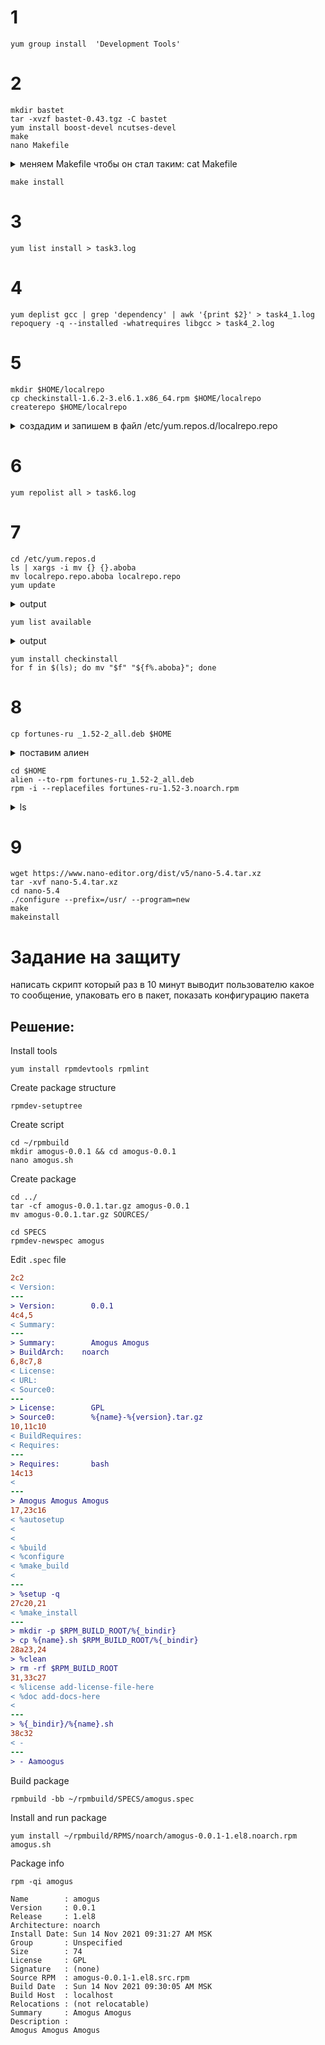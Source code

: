 # 1

``` shell
yum group install  'Development Tools'
```

# 2

```shell
mkdir bastet
tar -xvzf bastet-0.43.tgz -C bastet
yum install boost-devel ncutses-devel
make
nano Makefile
```

<details>
<summary>меняем Makefile чтобы он стал таким: cat Makefile</summary>

```shell

SOURCES=Ui.cpp main.cpp Block.cpp Well.cpp BlockPosition.cpp Config.cpp BlockChooser.cpp BastetBlockChooser.cpp
PROGNAME=bastet
LDFLAGS+=-lncurses
#CXXFLAGS+=-ggdb -Wall
CXXFLAGS+=-DNDEBUG -Wall
#CXXFLAGS+=-pg
#LDFLAGS+=-pg

all: $(PROGNAME)

depend: *.hpp $(SOURCES)
	$(CXX) -MM $(SOURCES) > depend

include depend

$(PROGNAME): $(SOURCES:.cpp=.o)
	$(CXX) -ggdb -o $(PROGNAME) $(SOURCES:.cpp=.o) $(LDFLAGS) -lboost_program_options

clean:
	rm -f $(SOURCES:.cpp=.o) $(PROGNAME)

mrproper: clean
	rm -f *~

install:
	cp $(PROGNAME) /usr/bin
	chmod a+x /usr/bin/$(PROGNAME)
```
</details>


```shell
make install
```

# 3

```shell
yum list install > task3.log
```

# 4

```shell
yum deplist gcc | grep 'dependency' | awk '{print $2}' > task4_1.log
repoquery -q --installed -whatrequires libgcc > task4_2.log
```

# 5

```shell
mkdir $HOME/localrepo
cp checkinstall-1.6.2-3.el6.1.x86_64.rpm $HOME/localrepo
createrepo $HOME/localrepo
```

<details>
<summary>создадим и запишем в файл /etc/yum.repos.d/localrepo.repo</summary>

```shell
[localrepo]
name=localrepo
baseurl=file://root/localrepo/
enabled=1
gpgcheck=0
```

</details>

# 6

```shell
yum repolist all > task6.log
```

# 7

```shell
cd /etc/yum.repos.d
ls | xargs -i mv {} {}.aboba
mv localrepo.repo.aboba localrepo.repo
yum update
```

<details>
<summary>output</summary>

```shell
Last metadata expiration check: 0:19:13 ago on Sun 14 Nov 2021 06:29:55 AM MSK.
Dependencies resolved.
Nothing to do.
Complete!
```

</details>

```shell
yum list available
```

<details>
<summary>output</summary>

```shell
Last metadata expiration check: 0:20:43 ago on Sun 14 Nov 2021 06:29:55 AM MSK.
Available Packages
checkinstall.x86_64                   1.6.2-3.el6.1                    localrepo
```

</details>

```shell
yum install checkinstall
for f in $(ls); do mv "$f" "${f%.aboba}"; done
```
# 8

```shell
cp fortunes-ru _1.52-2_all.deb $HOME
```

<details>
<summary>поставим алиен</summary>

```shell
wget -c https://sourceforge.net/projects/alien-pkg-convert/files/release/alien_8.95.tar.xz
tar xf alient_8.95.tar.xz
dnf install perl
cd alien_8.95.tar.xz
perl Makefile.PL; make; make install
```

</details>

```shell
cd $HOME
alien --to-rpm fortunes-ru_1.52-2_all.deb
rpm -i --replacefiles fortunes-ru-1.52-3.noarch.rpm
```

<details>
<summary>ls</summary>

```shell
anaconda-ks.cfg
bastet
fortunes-ru_1.52-2_all.deb
fortunes-ru-1.52-3.noarch.rpm
Linux-5sem
localrepo
rpmbuild
```

</details>

# 9

```shell
wget https://www.nano-editor.org/dist/v5/nano-5.4.tar.xz
tar -xvf nano-5.4.tar.xz
cd nano-5.4
./configure --prefix=/usr/ --program=new
make
makeinstall
```

# Задание на защиту

написать скрипт который раз в 10 минут выводит пользователю какое то сообщение, упаковать его в пакет, показать конфигурацию пакета

## Решение:
Install tools
```shell
yum install rpmdevtools rpmlint
```

Create package structure
```shell
rpmdev-setuptree
```

Create script
```shell
cd ~/rpmbuild
mkdir amogus-0.0.1 && cd amogus-0.0.1
nano amogus.sh
```
Create package
```shell
cd ../
tar -cf amogus-0.0.1.tar.gz amogus-0.0.1
mv amogus-0.0.1.tar.gz SOURCES/

cd SPECS
rpmdev-newspec amogus
```
Edit `.spec` file
```diff
2c2
< Version:        
---
> Version:        0.0.1
4c4,5
< Summary:        
---
> Summary:        Amogus Amogus
> BuildArch:	noarch
6,8c7,8
< License:        
< URL:            
< Source0:        
---
> License:        GPL
> Source0:        %{name}-%{version}.tar.gz
10,11c10
< BuildRequires:  
< Requires:       
---
> Requires:       bash
14c13
< 
---
> Amogus Amogus Amogus
17,23c16
< %autosetup
< 
< 
< %build
< %configure
< %make_build
< 
---
> %setup -q
27c20,21
< %make_install
---
> mkdir -p $RPM_BUILD_ROOT/%{_bindir}
> cp %{name}.sh $RPM_BUILD_ROOT/%{_bindir}
28a23,24
> %clean
> rm -rf $RPM_BUILD_ROOT
31,33c27
< %license add-license-file-here
< %doc add-docs-here
< 
---
> %{_bindir}/%{name}.sh
38c32
< - 
---
> - Aamoogus 
```

Build package
```shell
rpmbuild -bb ~/rpmbuild/SPECS/amogus.spec
```

Install and run package
```shell
yum install ~/rpmbuild/RPMS/noarch/amogus-0.0.1-1.el8.noarch.rpm
amogus.sh
```

Package info
```shell
rpm -qi amogus
```
```
Name        : amogus
Version     : 0.0.1
Release     : 1.el8
Architecture: noarch
Install Date: Sun 14 Nov 2021 09:31:27 AM MSK
Group       : Unspecified
Size        : 74
License     : GPL
Signature   : (none)
Source RPM  : amogus-0.0.1-1.el8.src.rpm
Build Date  : Sun 14 Nov 2021 09:30:05 AM MSK
Build Host  : localhost
Relocations : (not relocatable)
Summary     : Amogus Amogus
Description :
Amogus Amogus Amogus
```

